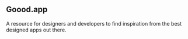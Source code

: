 ## Goood.app

A resource for designers and developers to find inspiration from the best designed apps out there. 
